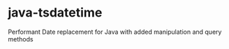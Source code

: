 java-tsdatetime
===============

Performant Date replacement for Java with added manipulation and query methods
